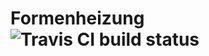 # Formenheizung ![Travis CI build status](https://travis-ci.org/petpaulsen/formenheizung.svg?branch=master)
